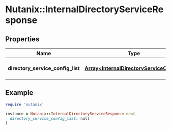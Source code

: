 # Nutanix::InternalDirectoryServiceResponse

## Properties

| Name | Type | Description | Notes |
| ---- | ---- | ----------- | ----- |
| **directory_service_config_list** | [**Array&lt;InternalDirectoryServiceConfig&gt;**](InternalDirectoryServiceConfig.md) | Directory service config list | [optional] |

## Example

```ruby
require 'nutanix'

instance = Nutanix::InternalDirectoryServiceResponse.new(
  directory_service_config_list: null
)
```

